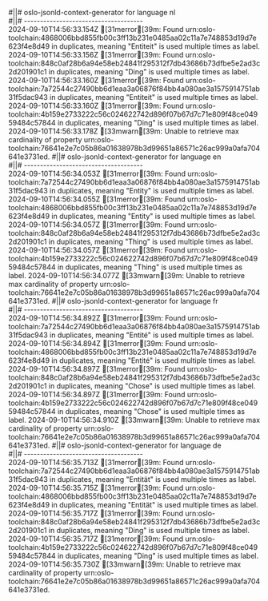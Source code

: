 #||# oslo-jsonld-context-generator for language nl  
#||# -------------------------------------  
2024-09-10T14:56:33.154Z [31merror[39m: Found urn:oslo-toolchain:4868006bbd855fb00c3ff13b231e0485aa02c11a7e748853d19d7e623f4e8d49 in duplicates, meaning "Entiteit" is used multiple times as label.
2024-09-10T14:56:33.156Z [31merror[39m: Found urn:oslo-toolchain:848c0af28b6a94e58eb24841f295312f7db43686b73dfbe5e2ad3c2d201901c1 in duplicates, meaning "Ding" is used multiple times as label.
2024-09-10T14:56:33.160Z [31merror[39m: Found urn:oslo-toolchain:7a72544c27490bb6d1eaa3a06876f84bb4a080ae3a1575914751ab31f5dac943 in duplicates, meaning "Entiteit" is used multiple times as label.
2024-09-10T14:56:33.160Z [31merror[39m: Found urn:oslo-toolchain:4b159e2733222c56c024622742d896f07b67d7c71e809f48ce04959484c57844 in duplicates, meaning "Ding" is used multiple times as label.
2024-09-10T14:56:33.178Z [33mwarn[39m: Unable to retrieve max cardinality of property urn:oslo-toolchain:76641e2e7c05b86a01638978b3d99651a86571c26ac999a0afa704641e3731ed.
#||# oslo-jsonld-context-generator for language en  
#||# -------------------------------------  
2024-09-10T14:56:34.053Z [31merror[39m: Found urn:oslo-toolchain:7a72544c27490bb6d1eaa3a06876f84bb4a080ae3a1575914751ab31f5dac943 in duplicates, meaning "Entity" is used multiple times as label.
2024-09-10T14:56:34.055Z [31merror[39m: Found urn:oslo-toolchain:4868006bbd855fb00c3ff13b231e0485aa02c11a7e748853d19d7e623f4e8d49 in duplicates, meaning "Entity" is used multiple times as label.
2024-09-10T14:56:34.057Z [31merror[39m: Found urn:oslo-toolchain:848c0af28b6a94e58eb24841f295312f7db43686b73dfbe5e2ad3c2d201901c1 in duplicates, meaning "Thing" is used multiple times as label.
2024-09-10T14:56:34.057Z [31merror[39m: Found urn:oslo-toolchain:4b159e2733222c56c024622742d896f07b67d7c71e809f48ce04959484c57844 in duplicates, meaning "Thing" is used multiple times as label.
2024-09-10T14:56:34.077Z [33mwarn[39m: Unable to retrieve max cardinality of property urn:oslo-toolchain:76641e2e7c05b86a01638978b3d99651a86571c26ac999a0afa704641e3731ed.
#||# oslo-jsonld-context-generator for language fr  
#||# -------------------------------------  
2024-09-10T14:56:34.892Z [31merror[39m: Found urn:oslo-toolchain:7a72544c27490bb6d1eaa3a06876f84bb4a080ae3a1575914751ab31f5dac943 in duplicates, meaning "Entité" is used multiple times as label.
2024-09-10T14:56:34.894Z [31merror[39m: Found urn:oslo-toolchain:4868006bbd855fb00c3ff13b231e0485aa02c11a7e748853d19d7e623f4e8d49 in duplicates, meaning "Entité" is used multiple times as label.
2024-09-10T14:56:34.897Z [31merror[39m: Found urn:oslo-toolchain:848c0af28b6a94e58eb24841f295312f7db43686b73dfbe5e2ad3c2d201901c1 in duplicates, meaning "Chose" is used multiple times as label.
2024-09-10T14:56:34.897Z [31merror[39m: Found urn:oslo-toolchain:4b159e2733222c56c024622742d896f07b67d7c71e809f48ce04959484c57844 in duplicates, meaning "Chose" is used multiple times as label.
2024-09-10T14:56:34.910Z [33mwarn[39m: Unable to retrieve max cardinality of property urn:oslo-toolchain:76641e2e7c05b86a01638978b3d99651a86571c26ac999a0afa704641e3731ed.
#||# oslo-jsonld-context-generator for language de  
#||# -------------------------------------  
2024-09-10T14:56:35.713Z [31merror[39m: Found urn:oslo-toolchain:7a72544c27490bb6d1eaa3a06876f84bb4a080ae3a1575914751ab31f5dac943 in duplicates, meaning "Entität" is used multiple times as label.
2024-09-10T14:56:35.715Z [31merror[39m: Found urn:oslo-toolchain:4868006bbd855fb00c3ff13b231e0485aa02c11a7e748853d19d7e623f4e8d49 in duplicates, meaning "Entität" is used multiple times as label.
2024-09-10T14:56:35.717Z [31merror[39m: Found urn:oslo-toolchain:848c0af28b6a94e58eb24841f295312f7db43686b73dfbe5e2ad3c2d201901c1 in duplicates, meaning "Ding" is used multiple times as label.
2024-09-10T14:56:35.717Z [31merror[39m: Found urn:oslo-toolchain:4b159e2733222c56c024622742d896f07b67d7c71e809f48ce04959484c57844 in duplicates, meaning "Ding" is used multiple times as label.
2024-09-10T14:56:35.730Z [33mwarn[39m: Unable to retrieve max cardinality of property urn:oslo-toolchain:76641e2e7c05b86a01638978b3d99651a86571c26ac999a0afa704641e3731ed.
